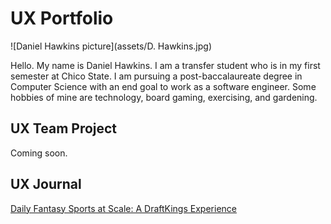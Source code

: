 # UX Portfolio

![Daniel Hawkins picture](assets/D. Hawkins.jpg)

Hello. My name is Daniel Hawkins. I am a transfer student who is in my first semester at Chico State. I am pursuing a post-baccalaureate degree in Computer Science with an end goal to work as a software engineer. Some hobbies of mine are technology, board gaming, exercising, and gardening.

## UX Team Project

Coming soon.

## UX Journal

[Daily Fantasy Sports at Scale: A DraftKings Experience](j01/)
